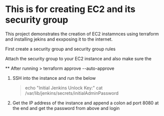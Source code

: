 # This is for creating EC2 and its security group

This project demonstrates the creation of EC2 instamnces using terraform and installing jekins and exxposing it to the internet.

First create a security group and security group rules

Attach the security group to your EC2 instance and also make sure the

** After running 
    > terraform approve --auto-approve
1. SSH into the instance and run the below 
    > echo "Initial Jenkins Unlock Key:" 
    > cat /var/lib/jenkins/secrets/initialAdminPassword

2. Get the IP address of the instance and append a colon ad port 8080 at the end and get the password from above and login